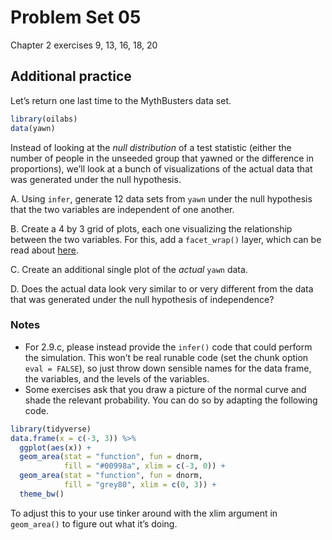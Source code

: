 Problem Set 05
================

Chapter 2 exercises 9, 13, 16, 18, 20

## Additional practice

Let’s return one last time to the MythBusters data set.

``` r
library(oilabs)
data(yawn)
```

Instead of looking at the *null distribution* of a test statistic
(either the number of people in the unseeded group that yawned or the
difference in proportions), we’ll look at a bunch of visualizations of
the actual data that was generated under the null hypothesis.

A. Using `infer`, generate 12 data sets from `yawn` under the null
hypothesis that the two variables are independent of one another.

B. Create a 4 by 3 grid of plots, each one visualizing the relationship
between the two variables. For this, add a `facet_wrap()` layer, which
can be read about
[here](https://ggplot2.tidyverse.org/reference/facet_wrap.html).

C. Create an additional single plot of the *actual* `yawn` data.

D. Does the actual data look very similar to or very different from the
data that was generated under the null hypothesis of independence?

### Notes

  - For 2.9.c, please instead provide the `infer()` code that could
    perform the simulation. This won’t be real runable code (set the
    chunk option `eval = FALSE`), so just throw down sensible names for
    the data frame, the variables, and the levels of the variables.
  - Some exercises ask that you draw a picture of the normal curve and
    shade the relevant probability. You can do so by adapting the
    following code.

<!-- end list -->

``` r
library(tidyverse)
data.frame(x = c(-3, 3)) %>%
  ggplot(aes(x)) +
  geom_area(stat = "function", fun = dnorm, 
            fill = "#00998a", xlim = c(-3, 0)) +
  geom_area(stat = "function", fun = dnorm, 
            fill = "grey80", xlim = c(0, 3)) +
  theme_bw()
```

To adjust this to your use tinker around with the xlim argument in
`geom_area()` to figure out what it’s doing.

